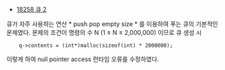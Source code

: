 - [18258 큐 2](https://www.acmicpc.net/problem/18258)

큐가 자주 사용하는 연산 * push pop empty size * 를 이용하여 푸는 큐의 기본적인 문제였다.
문제의 조건이 명령의 수 N (1 ≤ N ≤ 2,000,000) 이므로 큐 생성 시 
```
	q->contents = (int*)malloc(sizeof(int) * 2000000);
```
이렇게 하여 null pointer access 런타임 오류를 수정하였다. 
